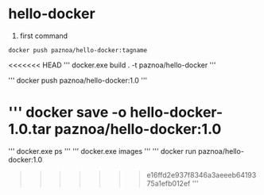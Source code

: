 # hello-docker

1. first command  
```
docker push paznoa/hello-docker:tagname
```

<<<<<<< HEAD
'''
docker.exe build . -t paznoa/hello-docker
'''

'''
docker push paznoa/hello-docker:1.0
'''

'''
docker save -o hello-docker-1.0.tar paznoa/hello-docker:1.0
=======

'''
docker.exe ps
'''
'''
docker.exe images
'''
'''
docker run paznoa/hello-docker:1.0
>>>>>>> e16ffd2e937f8346a3aeeeb6419375a1efb012ef
'''
